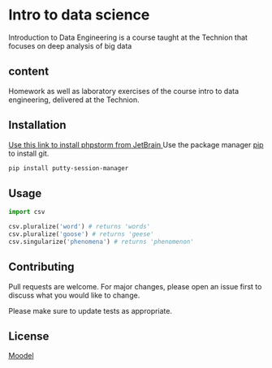 # Intro to data science
Introduction to Data Engineering is a course taught at the Technion that focuses on deep analysis of big data

## content
Homework as well as laboratory exercises of the course intro to data engineering, delivered at the Technion.

## Installation
[Use this link to install phpstorm from JetBrain ](https://www.jetbrains.com/help/phpstorm/installation-guide.html)
Use the package manager [pip](https://pip.pypa.io/en/stable/) to install git.

```bash
pip install putty-session-manager
```

## Usage

```python
import csv

csv.pluralize('word') # returns 'words'
csv.pluralize('goose') # returns 'geese'
csv.singularize('phenomena') # returns 'phenomenon'
```

## Contributing
Pull requests are welcome. For major changes, please open an issue first to discuss what you would like to change.

Please make sure to update tests as appropriate.

## License
[Moodel](https://moodle.technion.ac.il/)
